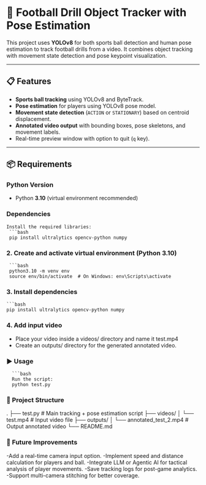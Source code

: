 # 🏀 Football Drill Object Tracker with Pose Estimation

This project uses **YOLOv8** for both sports ball detection and human pose estimation to track football drills from a video. It combines object tracking with movement state detection and pose keypoint visualization.

---

## 📋 Features
- **Sports ball tracking** using YOLOv8 and ByteTrack.
- **Pose estimation** for players using YOLOv8 pose model.
- **Movement state detection** (`ACTION` or `STATIONARY`) based on centroid displacement.
- **Annotated video output** with bounding boxes, pose skeletons, and movement labels.
- Real-time preview window with option to quit (`q` key).

---

## 📦 Requirements

### Python Version
- Python **3.10** (virtual environment recommended)

### Dependencies
    Install the required libraries:
     ```bash
     pip install ultralytics opencv-python numpy

### 2. Create and activate virtual environment (Python 3.10)
     ```bash
     python3.10 -m venv env
     source env/bin/activate  # On Windows: env\Scripts\activate
### 3. Install dependencies
    ```bash
    pip install ultralytics opencv-python numpy

### 4. Add input video
- Place your video inside a videos/ directory and name it test.mp4
- Create an outputs/ directory for the generated annotated video.
  
### ▶️ Usage
      ```bash
      Run the script:
      python test.py

### 📁 Project Structure
.
├── test.py               # Main tracking + pose estimation script
├── videos/
│   └── test.mp4           # Input video file
├── outputs/
│   └── annotated_test_2.mp4 # Output annotated video
└── README.md

### 🚀 Future Improvements

-Add a real-time camera input option.
-Implement speed and distance calculation for players and ball.
-Integrate LLM or Agentic AI for tactical analysis of player movements.
-Save tracking logs for post-game analytics.
-Support multi-camera stitching for better coverage.
